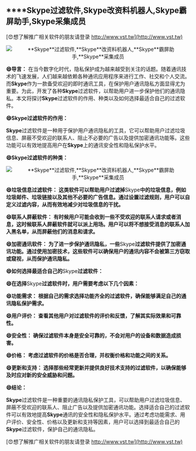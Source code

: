## ****Skype**过滤软件,**Skype**改资料机器人,**Skype**霸屏助手,**Skype**采集成员**

[😍想了解推广相关软件的朋友请登录 http://www.vst.tw](http://www.vst.tw)

 <center><img src="https://vst.tw/MP4/tuiguang/png/3.png" alt="**Skype**过滤软件,**Skype**改资料机器人,**Skype**霸屏助手,**Skype**采集成员"></center>

**😄导言：**
在当今数字化时代，隐私保护成为越来越受到关注的话题。随着通讯技术的飞速发展，人们越来越依赖各种通讯应用程序来进行工作、社交和个人交流。而**Skype**作为一款备受欢迎的即时通讯工具，在保护用户通讯隐私方面显得尤为重要。为此，开发了各种**Skype**过滤软件，以帮助用户进一步保护他们的通讯隐私。本文将探讨**Skype**过滤软件的作用、种类以及如何选择最适合自己的过滤软件。

**😄**Skype**过滤软件的作用：**

**Skype**过滤软件是一种用于保护用户通讯隐私的工具，它可以帮助用户过滤垃圾信息、屏蔽不受欢迎的联系人、阻止不必要的广告以及提供加密通讯功能等。这些功能可以有效地提高用户在**Skype**上的通讯安全性和隐私保护水平。

**😄**Skype**过滤软件的种类：**

 <center><img src="https://vst.tw/MP4/tuiguang/png/4.png" alt="**Skype**过滤软件,**Skype**改资料机器人,**Skype**霸屏助手,**Skype**采集成员"></center>

**😄垃圾信息过滤软件： 这类软件可以帮助用户过滤掉**Skype**中的垃圾信息，例如垃圾邮件、垃圾链接以及其他不必要的广告信息。通过设置过滤规则，用户可以自定义过滤内容，从而有效地减少对垃圾信息的干扰。**

**😄联系人屏蔽软件： 有时候用户可能会收到一些不受欢迎的联系人请求或者消息，这时候联系人屏蔽软件就可以派上用场。用户可以将不想接受消息的联系人加入黑名单，从而屏蔽他们的消息和请求。**

**😄加密通讯软件： 为了进一步保护通讯隐私，一些**Skype**过滤软件提供了加密通讯功能。通过使用加密技术，这些软件可以确保用户的通讯内容不会被第三方窃取或窥视，从而保护通讯隐私。**

**😄如何选择最适合自己的**Skype**过滤软件：**

**😄在选择**Skype**过滤软件时，用户需要考虑以下几个因素：**

**😄功能需求： 根据自己的需求选择功能齐全的过滤软件，确保能够满足自己的通讯隐私保护需求。**

**😄用户评价： 查看其他用户对过滤软件的评价和反馈，了解其实际效果和可靠性。**

**😄安全性： 确保过滤软件本身是安全可靠的，不会对用户的设备和数据造成损害。**

**😄价格： 考虑过滤软件的价格是否合理，并权衡价格和功能之间的关系。**

**😄更新和支持： 选择那些经常更新并提供良好技术支持的过滤软件，以确保能够及时应对新的安全威胁和问题。**

**😄结论：**

**Skype**过滤软件是一种重要的通讯隐私保护工具，可以帮助用户过滤垃圾信息、屏蔽不受欢迎的联系人、阻止广告以及提供加密通讯功能。选择适合自己的过滤软件可以有效地提高**Skype**通讯的安全性和隐私保护水平。通过考虑功能需求、用户评价、安全性、价格以及更新和支持等因素，用户可以选择到最适合自己的**Skype**过滤软件，保护自己的通讯隐私。

[😍想了解推广相关软件的朋友请登录 http://www.vst.tw](http://www.vst.tw)



